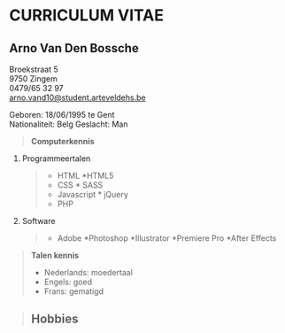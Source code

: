 CURRICULUM VITAE
================

Arno Van Den Bossche
-------------

Broekstraat 5  
9750 Zingem  
0479/65 32 97  
arno.vand10@student.arteveldehs.be  

Geboren: 18/06/1995 te Gent  
Nationaliteit: Belg
Geslacht: Man




>**Computerkennis**

1. Programmeertalen
	>- HTML
		*HTML5
	>- CSS
		* SASS
	>- Javascript
		* jQuery
	>- PHP

2. Software
	>- Adobe
		*Photoshop
		*Illustrator
		*Premiere Pro
		*After Effects


>**Talen kennis**
>- Nederlands: moedertaal
>- Engels: goed
>- Frans: gematigd

>**Hobbies**
>- 
